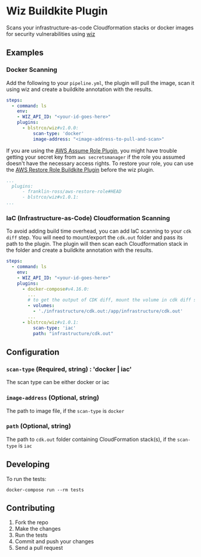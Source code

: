 # Wiz Buildkite Plugin

Scans your infrastructure-as-code Cloudformation stacks or docker images for security vulnerabilities using [wiz](https://www.wiz.io/)

## Examples

### Docker Scanning

Add the following to your `pipeline.yml`, the plugin will pull the image, scan it using wiz and create a buildkite annotation with the results.

```yml
steps:
  - command: ls
    env:
    - WIZ_API_ID: "<your-id-goes-here>"
    plugins:
      - blstrco/wiz#v1.0.0:
          scan-type: 'docker'
          image-address: "<image-address-to-pull-and-scan>"
```

If you are using the [AWS Assume Role Plugin](https://github.com/cultureamp/aws-assume-role-buildkite-plugin), you might have trouble getting your secret key from `aws secretsmanager` if the role you assumed doesn't have the necessary access rights. To restore your role, you can use the [AWS Restore Role Buildkite Plugin](https://github.com/franklin-ross/aws-restore-role-buildkite-plugin) before the wiz plugin.

```yml
...
  plugins:
      - franklin-ross/aws-restore-role#HEAD
      - blstrco/wiz#v1.0.1:
...
```

### IaC (Infrastructure-as-Code) Cloudformation Scanning

To avoid adding build time overhead, you can add IaC scanning to your `cdk diff` step. You will need to mount/export the `cdk.out` folder and pass its path to the plugin. The plugin will then scan each Cloudformation stack in the folder and create a buildkite annotation with the results.

```yml
steps:
  - command: ls
    env:
    - WIZ_API_ID: "<your-id-goes-here>"
    plugins:
      - docker-compose#v4.16.0:
        ...
        # to get the output of CDK diff, mount the volume in cdk diff stage
        - volumes:
          - './infrastructure/cdk.out:/app/infrastructure/cdk.out'
        ...
      - blstrco/wiz#v1.0.1:
          scan-type: 'iac'
          path: "infrastructure/cdk.out"
```

## Configuration

### `scan-type` (Required, string) : 'docker | iac'
The scan type can be either docker or iac

### `image-address` (Optional, string)

The path to image file, if the `scan-type` is `docker`

### `path` (Optional, string)

The path to `cdk.out` folder containing CloudFormation stack(s), if the `scan-type` is `iac`

## Developing

To run the tests:

```shell
docker-compose run --rm tests
```

## Contributing

1. Fork the repo
2. Make the changes
3. Run the tests
4. Commit and push your changes
5. Send a pull request